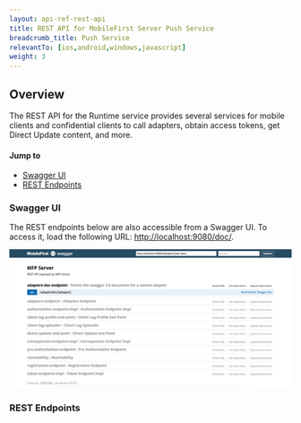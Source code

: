 ```yaml
---
layout: api-ref-rest-api
title: REST API for MobileFirst Server Push Service
breadcrumb_title: Push Service
relevantTo: [ios,android,windows,javascript]
weight: 3
---
```

## Overview
The REST API for the Runtime service provides several services for mobile clients and confidential clients to call adapters, obtain access tokens, get Direct Update content, and more.

#### Jump to
* [Swagger UI](#swagger-ui)
* [REST Endpoints](#rest-endpoints)

### Swagger UI
The REST endpoints below are also accessible from a Swagger UI. To access it, load the following URL: [http://localhost:9080/doc/](http://localhost:9080/doc/).

![Swagger UI for the Runtime Service REST endpoints](swagger-ui.png)

### REST Endpoints
